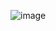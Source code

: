![image](https://user-images.githubusercontent.com/122670933/219468344-77af64cf-04a7-4ebe-818a-822873bf2eda.png)
